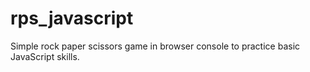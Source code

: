 # rps_javascript
Simple rock paper scissors game in browser console to practice basic JavaScript skills.
